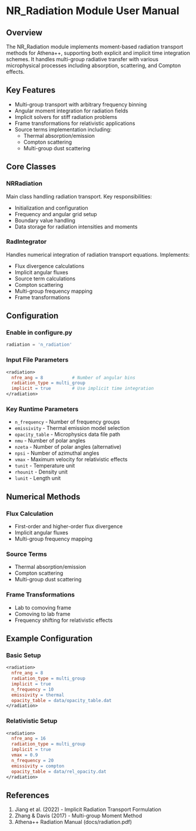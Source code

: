 # NR_Radiation Module User Manual

## Overview
The NR_Radiation module implements moment-based radiation transport methods for Athena++, supporting both explicit and implicit time integration schemes. It handles multi-group radiative transfer with various microphysical processes including absorption, scattering, and Compton effects.

## Key Features
- Multi-group transport with arbitrary frequency binning
- Angular moment integration for radiation fields
- Implicit solvers for stiff radiation problems
- Frame transformations for relativistic applications
- Source terms implementation including:
  - Thermal absorption/emission
  - Compton scattering
  - Multi-group dust scattering

## Core Classes

### NRRadiation
Main class handling radiation transport. Key responsibilities:
- Initialization and configuration
- Frequency and angular grid setup
- Boundary value handling
- Data storage for radiation intensities and moments

### RadIntegrator
Handles numerical integration of radiation transport equations. Implements:
- Flux divergence calculations
- Implicit angular fluxes
- Source term calculations
- Compton scattering
- Multi-group frequency mapping
- Frame transformations

## Configuration

### Enable in configure.py
```python
radiation = 'n_radiation'
```

### Input File Parameters
```makefile
<radiation>
  nfre_ang = 8           # Number of angular bins
  radiation_type = multi_group
  implicit = true        # Use implicit time integration
</radiation>
```

### Key Runtime Parameters
- `n_frequency` - Number of frequency groups
- `emissivity` - Thermal emission model selection
- `opacity_table` - Microphysics data file path
- `nmu` - Number of polar angles
- `nzeta` - Number of polar angles (alternative)
- `npsi` - Number of azimuthal angles
- `vmax` - Maximum velocity for relativistic effects
- `tunit` - Temperature unit
- `rhounit` - Density unit
- `lunit` - Length unit

## Numerical Methods

### Flux Calculation
- First-order and higher-order flux divergence
- Implicit angular fluxes
- Multi-group frequency mapping

### Source Terms
- Thermal absorption/emission
- Compton scattering
- Multi-group dust scattering

### Frame Transformations
- Lab to comoving frame
- Comoving to lab frame
- Frequency shifting for relativistic effects

## Example Configuration

### Basic Setup
```makefile
<radiation>
  nfre_ang = 8
  radiation_type = multi_group
  implicit = true
  n_frequency = 10
  emissivity = thermal
  opacity_table = data/opacity_table.dat
</radiation>
```

### Relativistic Setup
```makefile
<radiation>
  nfre_ang = 16
  radiation_type = multi_group
  implicit = true
  vmax = 0.9
  n_frequency = 20
  emissivity = compton
  opacity_table = data/rel_opacity.dat
</radiation>
```

## References
1. Jiang et al. (2022) - Implicit Radiation Transport Formulation
2. Zhang & Davis (2017) - Multi-group Moment Method
3. Athena++ Radiation Manual (docs/radiation.pdf)
